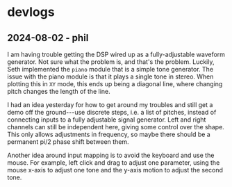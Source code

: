 # devlogs

## 2024-08-02 - phil
I am having trouble getting the DSP wired up as a fully-adjustable waveform generator. Not sure what the problem is, and
that's the problem. Luckily, Seth implemented the `piano` module that is a simple tone generator. The issue with the
piano module is that it plays a single tone in stereo. When plotting this in `XY` mode, this ends up being a diagonal
line, where changing pitch changes the length of the line.

 I had an idea yesterday for how to get around my troubles and still get a demo off the ground---use discrete steps,
i.e. a list of pitches, instead of connecting inputs to a fully adjustable signal generator. Left and right channels can
still be independent here, giving some control over the shape. This only allows adjustments in frequency, so maybe there
should be a permanent pi/2 phase shift between them.

Another idea around input mapping is to avoid the keyboard and use the mouse. For example, left click and drag to adjust
one parameter, using the mouse x-axis to adjust one tone and the y-axis motion to adjust the second tone.
